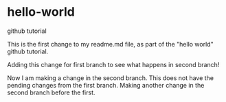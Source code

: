 # hello-world
github tutorial

This is the first change to my readme.md file, as part of the "hello world" github tutorial.

Adding this change for first branch to see what happens in second branch!

Now I am making a change in the second branch. This does not have the pending changes from the first branch.
Making another change in the second branch before the first.

